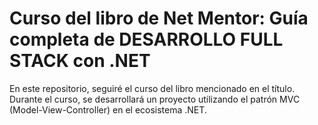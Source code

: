 # Curso del libro de Net Mentor: Guía completa de DESARROLLO FULL STACK con .NET

En este repositorio, seguiré el curso del libro mencionado en el título. Durante el curso, se desarrollará un proyecto utilizando el patrón MVC (Model-View-Controller) en el ecosistema .NET.